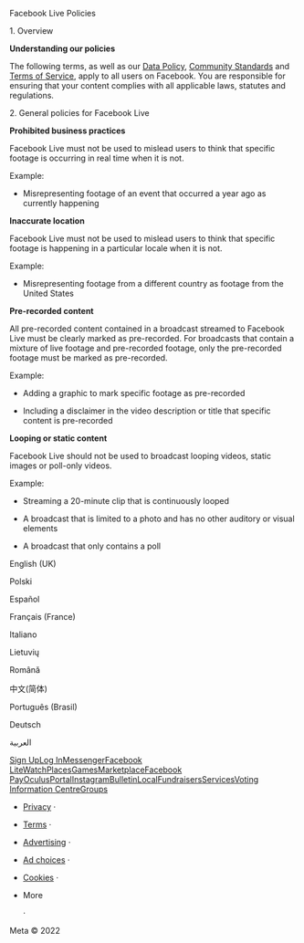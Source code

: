 Facebook Live Policies

1\. Overview

**Understanding our policies**

The following terms, as well as our [Data Policy](https://www.facebook.com/about/privacy/), [Community Standards](https://www.facebook.com/communitystandards/) and [Terms of Service](https://www.facebook.com/legal/terms), apply to all users on Facebook. You are responsible for ensuring that your content complies with all applicable laws, statutes and regulations.

2\. General policies for Facebook Live

**Prohibited business practices**

Facebook Live must not be used to mislead users to think that specific footage is occurring in real time when it is not.

Example:

*   Misrepresenting footage of an event that occurred a year ago as currently happening

**Inaccurate location**

Facebook Live must not be used to mislead users to think that specific footage is happening in a particular locale when it is not.

Example:

*   Misrepresenting footage from a different country as footage from the United States

**Pre-recorded content**

All pre-recorded content contained in a broadcast streamed to Facebook Live must be clearly marked as pre-recorded. For broadcasts that contain a mixture of live footage and pre-recorded footage, only the pre-recorded footage must be marked as pre-recorded.

Example:

*   Adding a graphic to mark specific footage as pre-recorded

*   Including a disclaimer in the video description or title that specific content is pre-recorded

**Looping or static content**

Facebook Live should not be used to broadcast looping videos, static images or poll-only videos.

Example:

*   Streaming a 20-minute clip that is continuously looped

*   A broadcast that is limited to a photo and has no other auditory or visual elements

*   A broadcast that only contains a poll

English (UK)

Polski

Español

Français (France)

Italiano

Lietuvių

Română

中文(简体)

Português (Brasil)

Deutsch

العربية

[Sign Up](https://www.facebook.com/reg/)[Log In](https://www.facebook.com/login/)[Messenger](https://l.facebook.com/l.php?u=https%3A%2F%2Fmessenger.com%2F&h=AT1CvakzbJknEm_wtu-BKvWGjLLn_kHLM74-J9LgP-5D966xFeUfhdKCooKDjDJ-E1gj2TEz90zk9JNviymJCBWDfH8kDTuRD8JPPYTSl1uY5Ex_nivSlOJcc00C5fmtLVdOcscRod9nLn9LMakZ3FFSF5UUBOD3aoRfqg)[Facebook Lite](https://www.facebook.com/lite/)[Watch](https://en-gb.facebook.com/watch/)[Places](https://www.facebook.com/places/)[Games](https://www.facebook.com/games/)[Marketplace](https://www.facebook.com/marketplace/)[Facebook Pay](https://pay.facebook.com/)[Oculus](https://l.facebook.com/l.php?u=https%3A%2F%2Fwww.oculus.com%2F&h=AT1CvakzbJknEm_wtu-BKvWGjLLn_kHLM74-J9LgP-5D966xFeUfhdKCooKDjDJ-E1gj2TEz90zk9JNviymJCBWDfH8kDTuRD8JPPYTSl1uY5Ex_nivSlOJcc00C5fmtLVdOcscRod9nLn9LMakZ3FFSF5UUBOD3aoRfqg)[Portal](https://portal.facebook.com/)[Instagram](https://l.facebook.com/l.php?u=https%3A%2F%2Fwww.instagram.com%2F&h=AT1CvakzbJknEm_wtu-BKvWGjLLn_kHLM74-J9LgP-5D966xFeUfhdKCooKDjDJ-E1gj2TEz90zk9JNviymJCBWDfH8kDTuRD8JPPYTSl1uY5Ex_nivSlOJcc00C5fmtLVdOcscRod9nLn9LMakZ3FFSF5UUBOD3aoRfqg)[Bulletin](https://www.bulletin.com/)[Local](https://www.facebook.com/local/lists/245019872666104/)[Fundraisers](https://www.facebook.com/fundraisers/)[Services](https://www.facebook.com/biz/directory/)[Voting Information Centre](https://www.facebook.com/votinginformationcenter/?entry_point=c2l0ZQ%3D%3D)[Groups](https://www.facebook.com/groups/explore/)

*   [Privacy](https://en-gb.facebook.com/privacy/explanation/) ·
*   [Terms](https://en-gb.facebook.com/policies?ref=pf) ·
*   [Advertising](https://en-gb.facebook.com/business/) ·
*   [Ad choices](https://en-gb.facebook.com/help/568137493302217)   ·
*   [Cookies](https://en-gb.facebook.com/policies/cookies/) ·
*   More
    
     ·

Meta © 2022